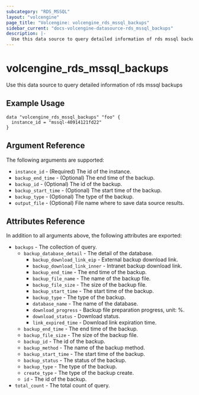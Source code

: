 ```yaml
---
subcategory: "RDS_MSSQL"
layout: "volcengine"
page_title: "Volcengine: volcengine_rds_mssql_backups"
sidebar_current: "docs-volcengine-datasource-rds_mssql_backups"
description: |-
  Use this data source to query detailed information of rds mssql backups
---
```

# volcengine_rds_mssql_backups
Use this data source to query detailed information of rds mssql backups
## Example Usage
```hcl
data "volcengine_rds_mssql_backups" "foo" {
  instance_id = "mssql-40914121fd22"
}
```
## Argument Reference
The following arguments are supported:
* `instance_id` - (Required) The id of the instance.
* `backup_end_time` - (Optional) The end time of the backup.
* `backup_id` - (Optional) The id of the backup.
* `backup_start_time` - (Optional) The start time of the backup.
* `backup_type` - (Optional) The type of the backup.
* `output_file` - (Optional) File name where to save data source results.

## Attributes Reference
In addition to all arguments above, the following attributes are exported:
* `backups` - The collection of query.
    * `backup_database_detail` - The detail of the database.
        * `backup_download_link_eip` - External backup download link.
        * `backup_download_link_inner` - Intranet backup download link.
        * `backup_end_time` - The end time of the backup.
        * `backup_file_name` - The name of the backup file.
        * `backup_file_size` - The size of the backup file.
        * `backup_start_time` - The start time of the backup.
        * `backup_type` - The type of the backup.
        * `database_name` - The name of the database.
        * `download_progress` - Backup file preparation progress, unit: %.
        * `download_status` - Download status.
        * `link_expired_time` - Download link expiration time.
    * `backup_end_time` - The end time of the backup.
    * `backup_file_size` - The size of the backup file.
    * `backup_id` - The id of the backup.
    * `backup_method` - The name of the backup method.
    * `backup_start_time` - The start time of the backup.
    * `backup_status` - The status of the backup.
    * `backup_type` - The type of the backup.
    * `create_type` - The type of the backup create.
    * `id` - The id of the backup.
* `total_count` - The total count of query.


